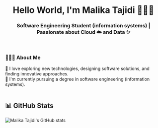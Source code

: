 <h1 align="center">Hello World, I'm Malika Tajidi 👩🏻‍💻</h1>

<h3 align="center">Software Engineering Student (information systems) | Passionate about Cloud ☁️ and Data ✨ </h3>

<br>

<h3 align="left">👩🏻‍💻 About Me</h3>
👾 I love exploring new technologies, designing software solutions, and finding innovative approaches.<br>
🦾 I'm currently pursuing a degree in software engineering (information systems).<br>

<br>

<h2 align="left">📊 GitHub Stats</h2>

![Malika Tajidi's GitHub stats](https://github-readme-stats-sigma-five.vercel.app/api/?username=MalikaTajidi&show_icons=true&title_color=fff&icon_color=54EC87&text_color=aaaaaa&bg_color=050505)

